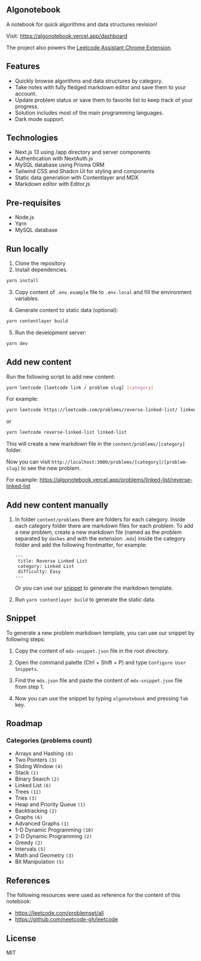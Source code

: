 ## Algonotebook

A notebook for quick algorithms and data structures revision!

Visit: https://algonotebook.vercel.app/dashboard

The project also powers the [Leetcode Assistant Chrome Extension](https://chrome.google.com/webstore/detail/leetcode-assistant/nbeehcepchjjlajedbfbjcfdmgcoioja).

## Features

- Quickly browse algorithms and data structures by category.
- Take notes with fully fledged markdown editor and save them to your account.
- Update problem status or save them to favorite list to keep track of your progress.
- Solution includes most of the main programming languages.
- Dark mode support.

## Technologies

- Next.js 13 using /app directory and server components
- Authentication with NextAuth.js
- MySQL database using Prisma ORM
- Tailwind CSS and Shadcn UI for styling and components
- Static data generation with Contentlayer and MDX
- Markdown editor with Editor.js

## Pre-requisites

- Node.js
- Yarn
- MySQL database

## Run locally

1. Clone the repository
2. Install dependencies.

```sh
yarn install
```

3. Copy content of `.env.example` file to `.env.local` and fill the environment variables.

4. Generate content to static data (optional):

```sh
yarn contentlayer build
```

5. Run the development server:

```sh
yarn dev
```

## Add new content

Run the following script to add new content:

```sh
yarn leetcode [leetcode link / problem slug] [category]
```

For example:

```sh
yarn leetcode https://leetcode.com/problems/reverse-linked-list/ linked-list
```

or

```sh
yarn leetcode reverse-linked-list linked-list
```

This will create a new markdown file in the `content/problems/[category]` folder.

Now you can visit `http://localhost:3000/problems/[category]/[problem-slug]` to see the new problem.

For example: https://algonotebook.vercel.app/problems/linked-list/reverse-linked-list

## Add new content manually

1. In folder `content/problems` there are folders for each category. Inside each category folder there are markdown files for each problem. To add a new problem, create a new markdown file (named as the problem separated by `dashes` and with the extension `.mdx`)
   inside the category folder and add the following frontmatter, for example:

   ```mdx
   ---
    title: Reverse Linked List
    category: Linked List
    difficulty: Easy
   ---
   ```

   Or you can use our [snippet](#snippet) to generate the markdown template.

2. Run `yarn contentlayer build` to generate the static data.

## Snippet

To generate a new problem markdown template, you can use our snippet by following steps:

1. Copy the content of `mdx-snippet.json` file in the root directory.

2. Open the command palette (Ctrl + Shift + P) and type `Configure User Snippets`.

3. Find the `mdx.json` file and paste the content of `mdx-snippet.json` file from step 1.

4. Now you can use the snippet by typing `algonotebook` and pressing `Tab` key.

## Roadmap

### Categories (problems count)

- Arrays and Hashing `(8)`
- Two Pointers `(3)`
- Sliding Window `(4)`
- Stack `(1)`
- Binary Search `(2)`
- Linked List `(6)`
- Trees `(11)`
- Tries `(3)`
- Heap and Priority Queue `(1)`
- Backtracking `(2)`
- Graphs `(6)`
- Advanced Graphs `(1)`
- 1-D Dynamic Programming `(10)`
- 2-D Dynamic Programming `(2)`
- Greedy `(2)`
- Intervals `(5)`
- Math and Geometry `(3)`
- Bit Manipulation `(5)`

## References

The following resources were used as reference for the content of this notebook:

- https://leetcode.com/problemset/all
- https://github.com/neetcode-gh/leetcode

## License

MIT
